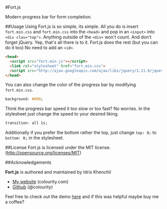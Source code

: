 #Fort.js

Modern progress bar for form completion.


##Usage
Using Fort.js is so simple, its simple. All you do is insert `fort.min.css` and  `fort.min.css` into the `<head>` and pop in an `<input>` into `<div clas="top">`. Anything outside of the `<div>` won't count. And don't forget jQuery. Yep, that's all there is to it. Fort.js does the rest (but you can do it too) No need to add an `<id>`.
```html
<head>
  <script src="fort.min.js"></script>
  <link rel="stylesheet" href="fort.min.css">
  <script src="http://ajax.googleapis.com/ajax/libs/jquery/1.11.0/jquery.min.js"></script>
</head>
```

You can also change the color of the progress bar by modifying `fort.min.css`.
```css
background: #000;
```
Think the progress bar speed it too slow or too fast? No worries. In the stylesheet just change the speed to your desired liking.
```css
transition: all 1s;
```
Additionally if you prefer the bottom rather the top, just change `top: 0;` to `bottom: 0;` in the stylesheet.

##License
Fort.js is licensed under the MIT license.(http://opensource.org/licenses/MIT)

##Acknowledgements

**Fort.js** is authored and maintained by Idris Khenchil


 * [My website](http://ricostacruz.com) (colourity.com)
 * [Github](http://github.com/colourity) (@colourity)

Feel free to check out the demo [here](http://colourity.github.io/) and if this was helpful maybe buy me a coffee?  
